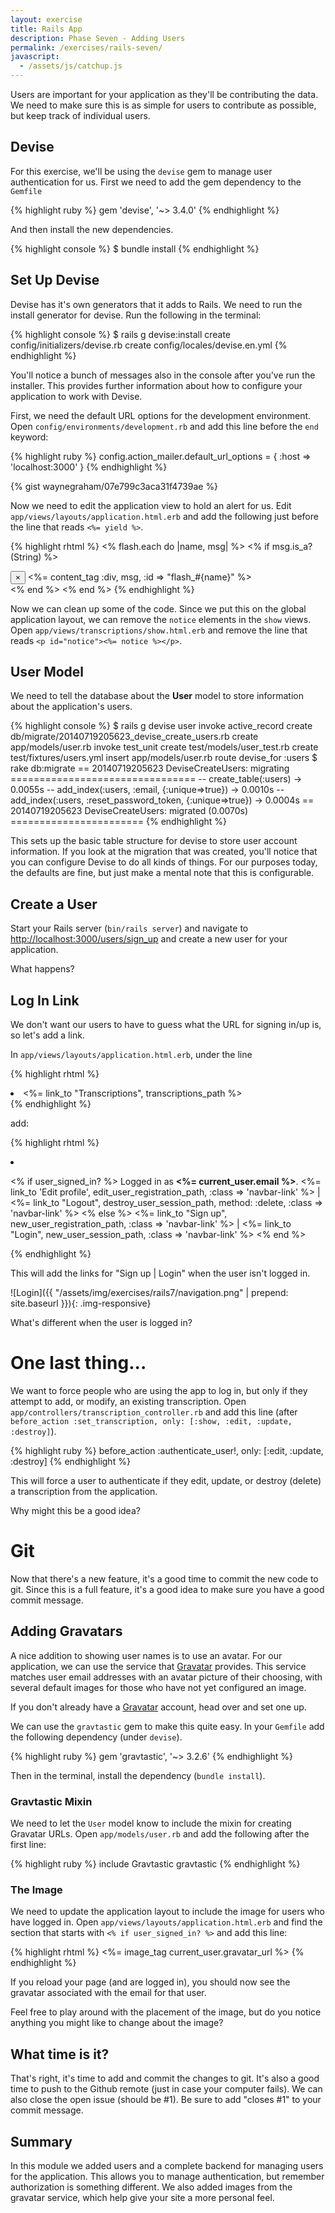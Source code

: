 ```yaml
---
layout: exercise
title: Rails App
description: Phase Seven - Adding Users
permalink: /exercises/rails-seven/
javascript:
  - /assets/js/catchup.js
---
```


Users are important for your application as they'll be contributing the data.
We need to make sure this is as simple for users to contribute as possible, but
keep track of individual users.

## Devise
For this exercise, we'll be using the `devise` gem to manage user
authentication for us. First we need to add the gem dependency to the `Gemfile`

{% highlight ruby %}
gem 'devise', '~> 3.4.0'
{% endhighlight %}

And then install the new dependencies.

{% highlight console %}
$ bundle install
{% endhighlight %}

## Set Up Devise

Devise has it's own generators that it adds to Rails. We need to run the
install generator for devise. Run the following in the terminal:

{% highlight console %}
$ rails g devise:install
    create  config/initializers/devise.rb
    create  config/locales/devise.en.yml
{% endhighlight %}

You'll notice a bunch of messages also in the console after you've run the
installer.  This provides further information about how to configure your
application to work
with Devise.

First, we need the default URL options for the development environment. Open
`config/environments/development.rb` and add this line before the `end`
keyword:

{% highlight ruby %}
config.action_mailer.default_url_options = { :host => 'localhost:3000' }
{% endhighlight %}

{% gist waynegraham/07e799c3aca31f4739ae %}

Now we need to edit the application view to hold an alert for us. Edit
`app/views/layouts/application.html.erb` and add the following just before
the line that reads `<%= yield %>`.

{% highlight rhtml %}
<% flash.each do |name, msg| %>
  <% if msg.is_a?(String) %>
    <div class="alert alert-<%= name.to_s == 'notice' ? 'success' : 'danger' %>">
      <button type="button" class="close" data-dismiss="alert" aria-hidden="true">&times;</button>
      <%= content_tag :div, msg, :id => "flash_#{name}" %>
    </div>
  <% end %>
<% end %>
{% endhighlight %}

Now we can clean up some of the code. Since we put this on the global
application layout, we can remove the `notice` elements in the `show` views.
Open `app/views/transcriptions/show.html.erb` and remove the line that reads
`<p id="notice"><%= notice %></p>`.

## User Model

We need to tell the database about the **User** model to store information
about the application's users.

{% highlight console %}
$ rails g devise user
      invoke  active_record
      create    db/migrate/20140719205623_devise_create_users.rb
      create    app/models/user.rb
      invoke    test_unit
      create      test/models/user_test.rb
      create      test/fixtures/users.yml
      insert    app/models/user.rb
       route  devise_for :users
$ rake db:migrate
== 20140719205623 DeviseCreateUsers: migrating ================================
-- create_table(:users)
   -> 0.0055s
-- add_index(:users, :email, {:unique=>true})
   -> 0.0010s
-- add_index(:users, :reset_password_token, {:unique=>true})
   -> 0.0004s
== 20140719205623 DeviseCreateUsers: migrated (0.0070s) =======================
{% endhighlight %}

This sets up the basic table structure for devise to store user account
information.  If you look at the migration that was created, you'll notice that
you can configure Devise to do all kinds of things. For our purposes today, the
defaults are fine, but just make a mental note that this is configurable.


## Create a User

Start your Rails server (`bin/rails server`) and navigate to
[http://localhost:3000/users/sign_up](http://localhost:3000/users/sign_up) and create
a new user for your application.

What happens?

## Log In Link

We don't want our users to have to guess what the URL for signing in/up is, so
let's add a link. 

In `app/views/layouts/application.html.erb`, under the line

{% highlight rhtml %}
<li class="active">
  <%= link_to "Transcriptions", transcriptions_path %>
</li>
{% endhighlight %}

add:

{% highlight rhtml %}
<li>
  <p class="navbar-text pull-right">
    <% if user_signed_in? %>
      Logged in as <strong><%= current_user.email %></strong>.
      <%= link_to 'Edit profile', edit_user_registration_path, :class => 'navbar-link' %> |
      <%= link_to "Logout", destroy_user_session_path, method: :delete, :class => 'navbar-link'  %>
    <% else %>
      <%= link_to "Sign up", new_user_registration_path, :class => 'navbar-link'  %> |
      <%= link_to "Login", new_user_session_path, :class => 'navbar-link'  %>
    <% end %>
  </p>
</li>
{% endhighlight %}

This will add the links for "Sign up | Login" when the user isn't logged in.

![Login]({{ "/assets/img/exercises/rails7/navigation.png" | prepend: site.baseurl  }}){: .img-responsive}

What's different when the user is logged in?

# One last thing...

We want to force people who are using the app to log in, but only if they attempt
to add, or modify, an existing transcription. Open
`app/controllers/transcription_controller.rb` and add this line (after
`before_action :set_transcription, only: [:show, :edit, :update, :destroy]`).

{% highlight ruby %}
before_action :authenticate_user!, only: [:edit, :update, :destroy]
{% endhighlight %}

This will force a user to authenticate if they edit, update, or destroy
(delete) a transcription from the application.

Why might this be a good idea?

# Git

Now that there's a new feature, it's a good time to commit the new code to git.
Since this is a full feature, it's a good idea to make sure you have a good
commit message.

## Adding Gravatars

A nice addition to showing user names is to use an avatar. For our application,
we can use the service that [Gravatar](http://gravatar.com/) provides. This
service matches user email addresses with an avatar picture of their choosing,
with several default images for those who have not yet configured an image.

If you don't already have a [Gravatar](http://gravatar.com/) account, head over
and set one up.

We can use the `gravtastic` gem to make this quite easy. In your `Gemfile` add
the following dependency (under `devise`).

{% highlight ruby %}
gem 'gravtastic', '~> 3.2.6'
{% endhighlight %}

Then in the terminal, install the dependency (`bundle install`).

### Gravtastic Mixin

We need to let the `User` model know to include the mixin for creating Gravatar
URLs. Open `app/models/user.rb` and add the following after the first line:

{% highlight ruby %}
include Gravtastic
gravtastic
{% endhighlight %}

### The Image

We need to update the application layout to include the image for users who
have logged in. Open `app/views/layouts/application.html.erb` and find the
section that starts with `<% if user_signed_in? %>` and add this line:

{% highlight rhtml %}
<%= image_tag current_user.gravatar_url %>
{% endhighlight %}

If you reload your page (and are logged in), you should now see the gravatar
associated with the email for that user.

Feel free to play around with the placement of the image, but do you notice
anything you might like to change about the image?

## What time is it?

That's right, it's time to add and commit the changes to git. It's also a
good time to push to the Github remote (just in case your computer fails). We
can also close the open issue (should be #1). Be sure to add "closes #1" to
your commit message.

## Summary

In this module we added users and a complete backend for managing users for the
application. This allows you to manage authentication, but remember
authorization is something different. We also added images from the gravatar
service, which help give your site a more personal feel.
